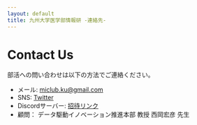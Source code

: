 ```yaml
---
layout: default
title: 九州大学医学部情報研 -連絡先-
---
```


# Contact Us

部活への問い合わせは以下の方法でご連絡ください。

- メール: [miclub.ku@gmail.com](mailto:miclub.ku@gmail.com)
- SNS: [Twitter](https://x.com/qumiclub)
- Discordサーバー: [招待リンク](https://discord.gg/wHTvNxrAM9)
- 顧問： データ駆動イノベーション推進本部 教授 西岡宏彦 先生